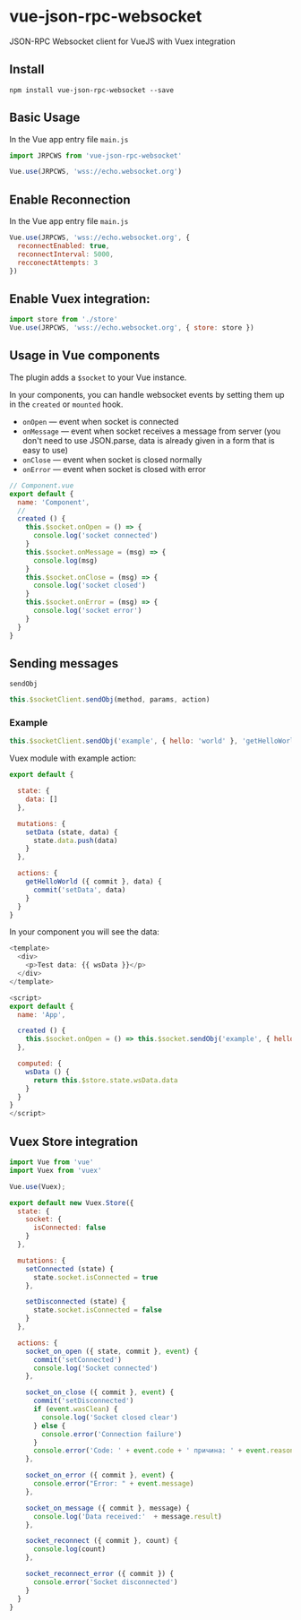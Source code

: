 # vue-json-rpc-websocket
JSON-RPC Websocket client for VueJS with Vuex integration

## Install

```
npm install vue-json-rpc-websocket --save
```

## Basic Usage

In the Vue app entry file `main.js`
```js
import JRPCWS from 'vue-json-rpc-websocket'

Vue.use(JRPCWS, 'wss://echo.websocket.org')
```

## Enable Reconnection
In the Vue app entry file `main.js`
```js
Vue.use(JRPCWS, 'wss://echo.websocket.org', {
  reconnectEnabled: true,
  reconnectInterval: 5000,
  recconectAttempts: 3
})
```

## Enable Vuex integration:

``` js
import store from './store'
Vue.use(JRPCWS, 'wss://echo.websocket.org', { store: store })
```

## Usage in Vue components

The plugin adds a `$socket` to your Vue instance.

In your components, you can handle websocket events by setting them up in the `created` or `mounted` hook.
- `onOpen` — event when socket is connected
- `onMessage` — event when socket receives a message from server
   (you don't need to use JSON.parse, data is already given in a form that is easy to use)
- `onClose` — event when socket is closed normally
- `onError` — event when socket is closed with error

```js
// Component.vue
export default {
  name: 'Component',
  //
  created () {
    this.$socket.onOpen = () => {
      console.log('socket connected')
    }
    this.$socket.onMessage = (msg) => {
      console.log(msg)
    }
    this.$socket.onClose = (msg) => {
      console.log('socket closed')
    }
    this.$socket.onError = (msg) => {
      console.log('socket error')
    }
  }
}
```

## Sending messages

`sendObj`

```js
this.$socketClient.sendObj(method, params, action)
```

### Example
```js
this.$socketClient.sendObj('example', { hello: 'world' }, 'getHelloWorld')
```
Vuex module with example action:

```js
export default {

  state: {
    data: []
  },

  mutations: {
    setData (state, data) {
      state.data.push(data)
    }
  },

  actions: {
    getHelloWorld ({ commit }, data) {
      commit('setData', data)
    }
  }
}
```

In your component you will see the data:
```js
<template>
  <div>
    <p>Test data: {{ wsData }}</p>
  </div>
</template>

<script>
export default {
  name: 'App',

  created () {
    this.$socket.onOpen = () => this.$socket.sendObj('example', { hello: 'world' }, 'getHelloWorld')
  },

  computed: {
    wsData () {
      return this.$store.state.wsData.data
    }
  }
}
</script>
```

## Vuex Store integration

```js
import Vue from 'vue'
import Vuex from 'vuex'

Vue.use(Vuex);

export default new Vuex.Store({
  state: {
    socket: {
      isConnected: false
    }
  },

  mutations: {
    setConnected (state) {
      state.socket.isConnected = true
    },

    setDisconnected (state) {
      state.socket.isConnected = false
    }
  },

  actions: {
    socket_on_open ({ state, commit }, event) {
      commit('setConnected')
      console.log('Socket connected')
    },

    socket_on_close ({ commit }, event) {
      commit('setDisconnected')
      if (event.wasClean) {
        console.log('Socket closed clear')
      } else {
        console.error('Connection failure')
      }
      console.error('Code: ' + event.code + ' причина: ' + event.reason)
    },

    socket_on_error ({ commit }, event) {
      console.error("Error: " + event.message)
    },

    socket_on_message ({ commit }, message) {
      console.log('Data received:'  + message.result)
    },

    socket_reconnect ({ commit }, count) {
      console.log(count)
    },

    socket_reconnect_error ({ commit }) {
      console.error('Socket disconnected')
    }
  }
}

```

